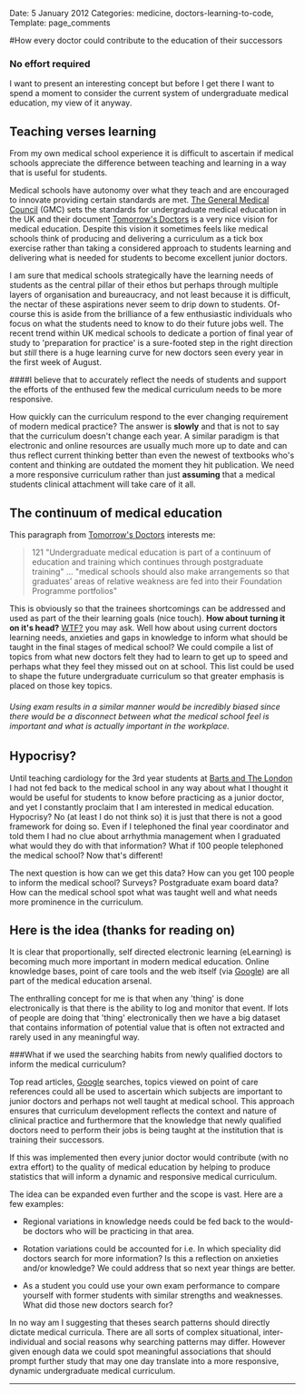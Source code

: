 Date: 5 January 2012
Categories: medicine, doctors-learning-to-code,
Template: page_comments

#How every doctor could contribute to the education of their successors
### No effort required

I want to present an interesting concept but before I get there I want to spend a moment to consider the current system of undergraduate medical education, my view of it anyway. 

<!-- ~~fold~~ -->

Teaching verses learning
------------------------------------

From my own medical school experience it is difficult to ascertain if medical schools appreciate the difference between teaching and learning in a way that is useful for students.

Medical schools have autonomy over what they teach and are encouraged to innovate providing certain standards are met. [The General Medical Council](http://www.gmc-uk.org/ "The General Medical Council") (GMC) sets the standards for undergraduate medical education in the UK and their document [Tomorrow's Doctors](http://www.gmc-uk.org/TomorrowsDoctors_2009.pdf_39260971.pdf "Tomorrow's Doctors (.pdf)") is a very nice vision for medical education. Despite this vision it sometimes feels like medical schools think of producing and delivering a curriculum as a tick box exercise rather than taking a considered approach to students learning and delivering what is needed for students to become excellent junior doctors.

I am sure that medical schools strategically have the learning needs of students as the central pillar of their ethos but perhaps through multiple layers of organisation and bureaucracy, and not least because it is difficult, the nectar of these aspirations never seem to drip down to students. Of-course this is aside from the brilliance of a few enthusiastic individuals who focus on what the students need to know to do their future jobs well. The recent trend within UK medical schools to dedicate a portion of final year of study to 'preparation for practice' is a sure-footed step in the right direction but *still* there is a huge learning curve for new doctors seen every year in the first week of August.

####I believe that to accurately reflect the needs of students and support the efforts of the enthused few the medical curriculum needs to be more responsive.

How quickly can the curriculum respond to the ever changing requirement of modern medical practice? The answer is **slowly** and that is not to say that the curriculum doesn't change each year. A similar paradigm is that electronic and online resources are usually much more up to date and can thus reflect current thinking better than even the newest of textbooks who's content and thinking are outdated the moment they hit publication. We need a more responsive curriculum rather than just **assuming** that a medical students clinical attachment will take care of it all.

The continuum of medical education
--------------------------------------------------

This paragraph from [Tomorrow's Doctors](http://www.gmc-uk.org/TomorrowsDoctors_2009.pdf_39260971.pdf "Tomorrow's Doctors (.pdf)") interests me:

> 121 "Undergraduate medical education is part of a continuum of education and training which continues through postgraduate training" ... "medical schools should also make arrangements so that graduates’ areas of relative weakness are fed into their Foundation Programme portfolios"

This is obviously so that the trainees shortcomings can be addressed and used as part of the their learning goals (nice touch). **How about turning it on it's head?** [WTF?](http://en.wiktionary.org/wiki/WTF "WTF") you may ask. Well how about using current doctors learning needs, anxieties and gaps in knowledge to inform what should be taught in the final stages of medical school? We could compile a list of topics from what new doctors felt they had to learn to get up to speed and perhaps what they feel they missed out on at school. This list could be used to shape the future undergraduate curriculum so that greater emphasis is placed on those key topics.

###### Using exam results in a similar manner would be incredibly biased since there would be a disconnect between what the medical school feel is important and what is actually important in the workplace.

Hypocrisy?
----------------

 Until teaching cardiology for the 3rd year students at [Barts and The London](http://www.smd.qmul.ac.uk/ "Barts and The London") I had not fed back to the medical school in any way about what I thought it would be useful for students to know before practicing as a junior doctor, and yet I constantly proclaim that I am interested in medical education. Hypocrisy? No (at least I do not think so) it is just that there is not a good framework for doing so. Even if I telephoned the final year coordinator and told them I had no clue about arrhythmia management when I graduated what would they do with that information? What if 100 people telephoned the medical school? Now that's different!
 
The next question is how can we get this data? How can you get 100 people to inform the medical school? Surveys? Postgraduate exam board data? How can the medical school spot what was taught well and what needs more prominence in the curriculum.

Here is the idea (thanks for reading on)
------------------------------------------------------

It is clear that proportionally, self directed electronic learning (eLearning) is becoming much more important in modern medical education. Online knowledge bases, point of care tools and the web itself (via [Google](http://www.Google.com "Google")) are all part of the medical education arsenal. 

The enthralling concept for me is that when any 'thing' is done electronically is that there is the ability to log and monitor that event. If lots of people are doing that 'thing' electronically then we have a big dataset that contains information of potential value that is often not extracted and rarely used in any meaningful way.

###What if we used the searching habits from newly qualified doctors to inform the medical curriculum?

Top read articles,  [Google](http://www.Google.com "Google") searches, topics viewed on point of care references could all be used to ascertain which subjects are important to junior doctors and perhaps not well taught at medical school. This approach ensures that curriculum development reflects the context and nature of clinical practice and furthermore that the knowledge that newly qualified doctors need to perform their jobs is being taught at the institution that is training their successors. 

If this was implemented then every junior doctor would contribute (with no extra effort) to the quality of medical education by helping to produce statistics that will inform a dynamic and responsive medical curriculum.

The idea can be expanded even further and the scope is vast. Here are a few examples:

- Regional variations in knowledge needs could be fed back to the would-be doctors who will be practicing in that area.
- Rotation variations could be accounted for i.e. In which speciality did doctors search for more information? Is this a reflection on anxieties and/or knowledge? We could address that so next year things are better.

- As a student you could use your own exam performance to compare yourself with former students with similar strengths and weaknesses. What did those new doctors search for?

In no way am I suggesting that theses search patterns should directly dictate medical curricula. There are all sorts of complex situational, inter-individual and social reasons why searching patterns may differ. However given enough data we could spot meaningful associations that should prompt further study that may one day translate into a more responsive, dynamic undergraduate medical curriculum.


----------------------------------------------

